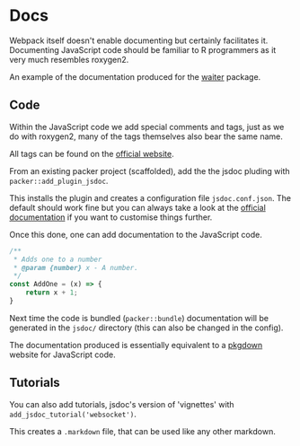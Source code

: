 # Docs

Webpack itself doesn't enable documenting but certainly 
facilitates it. Documenting JavaScript code should be 
familiar to R programmers as it very much resembles roxygen2.

An example of the documentation produced for the 
[waiter](https://waiter.john-coene.com/jsdoc/) package.

## Code

Within the JavaScript code we add special comments and tags,
just as we do with roxygen2, many of the tags themselves also
bear the same name. 

All tags can be found on the [official website](https://jsdoc.app/).

From an existing packer project (scaffolded), add the the jsdoc
pluding with `packer::add_plugin_jsdoc`.

This installs the plugin and creates a configuration
file `jsdoc.conf.json`. The default should work fine but you can
always take a look at the 
[official documentation](https://jsdoc.app/about-configuring-jsdoc.html)
if you want to customise things further.

Once this done, one can add documentation to the JavaScript code.

```js
/**
 * Adds one to a number
 * @param {number} x - A number.
 */
const AddOne = (x) => {
	return x + 1;
}
```

Next time the code is bundled (`packer::bundle`) documentation
will be generated in the `jsdoc/` directory (this can also be
changed in the config).

The documentation produced is essentially equivalent to a 
[pkgdown](https://github.com/r-lib/pkgdown/) website for 
JavaScript code.

## Tutorials

You can also add tutorials, jsdoc's version of 'vignettes' with
`add_jsdoc_tutorial('websocket')`.

This creates a `.markdown` file, that can be used like any other 
markdown.
